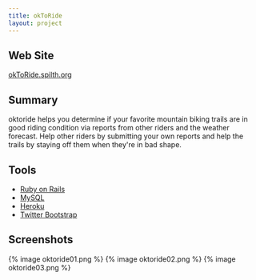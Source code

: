 ```yaml
---
title: okToRide
layout: project
---
```


## Web Site

[okToRide.spilth.org](http://oktoride.spilth.org/)

## Summary

oktoride helps you determine if your favorite mountain biking trails are in good riding condition via reports from other riders and the weather forecast. Help other riders by submitting your own reports and help the trails by staying off them when they're in bad shape.

## Tools

- [Ruby on Rails]()
- [MySQL]()
- [Heroku]()
- [Twitter Bootstrap]()

## Screenshots

{% image oktoride01.png %}
{% image oktoride02.png %}
{% image oktoride03.png %}
